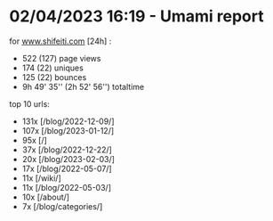 # 02/04/2023 16:19 - Umami report
for www.shifeiti.com [24h] :

 - 522 (127) page views
 - 174 (22) uniques
 - 125 (22) bounces
 - 9h 49' 35'' (2h 52' 56'') totaltime


top 10 urls:
 - 131x [/blog/2022-12-09/]
 - 107x [/blog/2023-01-12/]
 - 95x [/]
 - 37x [/blog/2022-12-22/]
 - 20x [/blog/2023-02-03/]
 - 17x [/blog/2022-05-07/]
 - 11x [/wiki/]
 - 11x [/blog/2022-05-03/]
 - 10x [/about/]
 - 7x [/blog/categories/]


